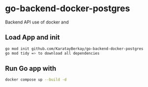 # go-backend-docker-postgres
Backend API use of docker and 


## Load App and init
```bash
go mod init github.com/KaratayBerkay/go-backend-docker-postgres
go mod tidy => to download all dependencies
```

## Run Go app with 
```bash
docker compose up --build -d
```
